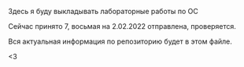Здесь я буду выкладывать лабораторные работы по ОС

Сейчас принято 7, восьмая на 2.02.2022 отправлена, проверяется.

Вся актуальная информация по репозиторию будет в этом файле.

<3